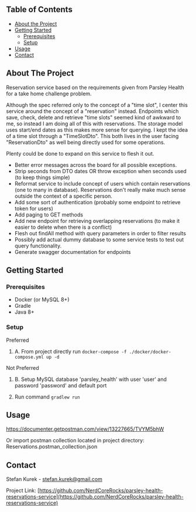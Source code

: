 <!-- TABLE OF CONTENTS -->
## Table of Contents

* [About the Project](#about-the-project)
* [Getting Started](#getting-started)
  * [Prerequisites](#prerequisites)
  * [Setup](#setup)
* [Usage](#usage)
* [Contact](#contact)



<!-- ABOUT THE PROJECT -->
## About The Project

Reservation service based on the requirements given from Parsley Health for a take home challenge problem.

Although the spec referred only to the concept of a "time slot", I center this service around the concept of a "reservation" instead. 
Endpoints which save, check, delete and retrieve "time slots" seemed kind of awkward to me, so instead I am doing all of this with
reservations. 
The storage model uses start/end dates as this makes more sense for querying. 
I kept the idea of a time slot through a "TimeSlotDto". This both lives in the user facing "ReservationDto" as well being directly used for some operations.

Plenty could be done to expand on this service to flesh it out.
* Better error messages across the board for all possible exceptions.
* Strip seconds from DTO dates OR throw exception when seconds used (to keep things simple)
* Reformat service to include concept of users which contain reservations (one to many in database). Reservations don't really make much sense outside the context of a specific person.
* Add some sort of authentication (probably some endpoint to retrieve token for users)
* Add paging to GET methods
* Add new endpoint for retrieving overlapping reservations (to make it easier to delete when there is a conflict)
* Flesh out findAll method with query parameters in order to filter results
* Possibly add actual dummy database to some service tests to test out query functionality.
* Generate swagger documentation for endpoints


<!-- GETTING STARTED -->
## Getting Started

### Prerequisites

* Docker (or MySQL 8+)
* Gradle
* Java 8+

### Setup
 
Preferred
1. A. From project directly run `docker-compose -f ./docker/docker-compose.yml up -d`

Not Preferred
1. B. Setup MySQL database 'parsley_health' with user 'user' and password 'password' and default port

2. Run command `gradlew run`

<!-- USAGE EXAMPLES -->
## Usage

https://documenter.getpostman.com/view/13227665/TVYM5bhW

Or import postman collection located in project directory:
Reservations.postman_collection.json
<!-- CONTACT -->
## Contact

Stefan Kurek - stefan.kurek@gmail.com

Project Link: [https://github.com/NerdCoreRocks/parsley-health-reservations-service](https://github.com/NerdCoreRocks/parsley-health-reservations-service)